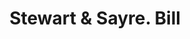 ---
doi: 10.7916/D8GJ0W5W
date_other: '1880'
date_other_textual: 1880-1889
form: printed ephemera
genre:
- Invoices
name:
- Stewart & Sayre
object_in_context_url: https://biggert.cul.columbia.edu/items/view/ave_biggert_01906
subject_hierarchical_geographic:
- Newburgh, New York, United States
subject_name:
- Stewart & Sayre
title: Stewart & Sayre. Bill
sort_title: Stewart & Sayre. Bill
call_number: ave_biggert_01906
coordinates:
- 41.51972222222222,-74.0213888888889
pid: ave_biggert_01906
identifiers: ave_biggert_01906
canvas_id: ldpd:397164
permalink: "/items/ave_biggert_01906/"
layout: iiif-image-page
---